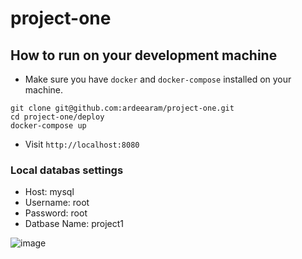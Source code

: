 # project-one

## How to run on your development machine

* Make sure you have `docker` and `docker-compose` installed on your machine.
```
git clone git@github.com:ardeearam/project-one.git
cd project-one/deploy
docker-compose up
```
* Visit `http://localhost:8080`

### Local databas settings
* Host: mysql
* Username: root
* Password: root
* Datbase Name: project1

![image](https://user-images.githubusercontent.com/1546228/140078601-e6c38538-a486-4ff4-81e1-c0dda35d7d81.png)

